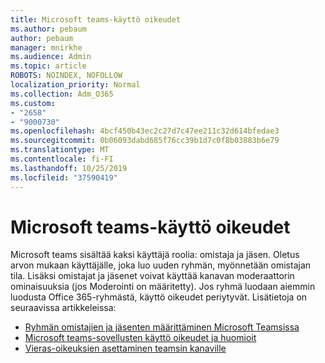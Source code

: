 ```yaml
---
title: Microsoft teams-käyttö oikeudet
ms.author: pebaum
author: pebaum
manager: mnirkhe
ms.audience: Admin
ms.topic: article
ROBOTS: NOINDEX, NOFOLLOW
localization_priority: Normal
ms.collection: Adm_O365
ms.custom:
- "2658"
- "9000730"
ms.openlocfilehash: 4bcf450b43ec2c27d7c47ee211c32d614bfedae3
ms.sourcegitcommit: 0b06093dabd685f76cc39b1d7c0f8b03883b6e79
ms.translationtype: MT
ms.contentlocale: fi-FI
ms.lasthandoff: 10/25/2019
ms.locfileid: "37590419"
---
```

# <a name="microsoft-teams-permissions"></a>Microsoft teams-käyttö oikeudet

Microsoft teams sisältää kaksi käyttäjä roolia: omistaja ja jäsen. Oletus arvon mukaan käyttäjälle, joka luo uuden ryhmän, myönnetään omistajan tila. Lisäksi omistajat ja jäsenet voivat käyttää kanavan moderaattorin ominaisuuksia (jos Moderointi on määritetty). Jos ryhmä luodaan aiemmin luodusta Office 365-ryhmästä, käyttö oikeudet periytyvät. Lisätietoja on seuraavissa artikkeleissa:

- [Ryhmän omistajien ja jäsenten määrittäminen Microsoft Teamsissa](https://docs.microsoft.com/microsoftteams/assign-roles-permissions)
- [Microsoft teams-sovellusten käyttö oikeudet ja huomioit](https://docs.microsoft.com/microsoftteams/app-permissions)
- [Vieras-oikeuksien asettaminen teamsin kanaville](https://support.office.com/article/4756c468-2746-4bfd-a582-736d55fcc169)
